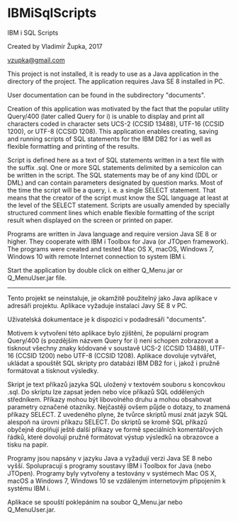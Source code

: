 # IBMiSqlScripts
IBM i SQL Scripts

Created by Vladimír Župka, 2017

vzupka@gmail.com

This project is not installed, it is ready to use as a Java application in the directory of the project. The application requires Java SE 8 installed in PC.

User documentation can be found in the subdirectory "documents".

Creation of this application was motivated by the fact that the popular utility Query/400 (later called Query for i) is unable to display and print all characters coded in character sets UCS-2 (CCSID 13488), UTF-16 (CCSID 1200), or UTF-8 (CCSID 1208).
This application enables creating, saving and running scripts of SQL statements for the IBM DB2 for i as well as flexible formatting and printing of the results.

Script is defined here as a text of SQL statements written in a text file with the suffix .sql. One or more SQL statements delimited by a semicolon can be written in the script. The SQL statements may be of any kind (DDL or DML) and can contain parameters designated by question marks. Most of the time the script will be a query, i. e. a single SELECT statement. That means that the creator of the script must know the SQL language at least at the level of the SELECT statement.
Scripts are usually amended by specially structured comment lines which enable flexible formatting of the script result when displayed on the screen or printed on paper.

Programs are written in Java language and require version Java SE 8 or higher. They cooperate with IBM i Toolbox for Java (or JTOpen framework). The programs were created and tested Mac OS X, macOS, Windows 7, Windows 10 with remote Internet connection to system IBM i.

Start the application by double click on either Q_Menu.jar or Q_MenuUser.jar file.

- - - - - - - - - - 

Tento projekt se neinstaluje, je okamžitě použitelný jako Java aplikace v adresáři projektu. Aplikace vyžaduje instalaci Javy SE 8 v PC.

Uživatelská dokumentace je k dispozici v podadresáři "documents".

Motivem k vytvoření této aplikace bylo zjištění, že populární program Query/400 (s pozdějším názvem Query for i) není schopen zobrazovat a tisknout všechny znaky kódované v soustavě UCS-2 (CCSID 13488), UTF-16 (CCSID 1200) nebo UTF-8 (CCSID 1208).
Aplikace dovoluje vytvářet, ukládat a spouštět SQL skripty pro databázi IBM DB2 for i, jakož i pružně formátovat a tisknout výsledky. 

Skript je text příkazů jazyka SQL uložený v textovém souboru s koncovkou .sql. Do skriptu lze zapsat jeden nebo více příkazů SQL oddělených středníkem. Příkazy mohou být libovolného druhu a mohou obsahovat parametry označené otazníky. Nejčastěji ovšem půjde o dotazy, to znamená příkazy SELECT. Z uvedeného plyne, že tvůrce skriptů musí znát jazyk SQL alespoň na úrovni příkazu SELECT.
Do skriptů se kromě SQL příkazů obyčejně doplňují ještě další příkazy ve formě speciálních komentářových řádků, které dovolují pružně formátovat výstup výsledků na obrazovce a tisku na papír.

Programy jsou napsány v jazyku Java a vyžadují verzi Java SE 8 nebo vyšší. Spolupracují s programy soustavy IBM i Toolbox for Java (nebo JTOpen). Programy byly vytvořeny a testovány v systémech Mac OS X, macOS a Windows 7, Windows 10 se vzdáleným internetovým připojením k systému IBM i.

Aplikace se spouští poklepáním na soubor Q_Menu.jar nebo Q_MenuUser.jar.
